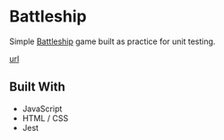 # Battleship

Simple [Battleship](https://en.wikipedia.org/wiki/Battleship_(game)) game built as practice for unit testing.

[url](https://kevinzhou22.github.io/battleship/)

## Built With

* JavaScript
* HTML / CSS
* Jest
